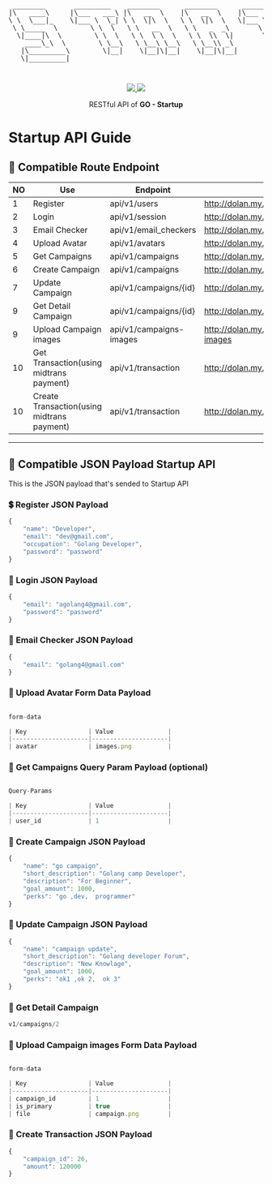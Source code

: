 <pre style="font-size: 1.4vw;">
<p align="center">
 ________       _________    ________      ________      _________    ___  ___      ________   
|\   ____\     |\___   ___\ |\   __  \    |\   __  \    |\___   ___\ |\  \|\  \    |\   __  \  
\ \  \___|_    \|___ \  \_| \ \  \|\  \   \ \  \|\  \   \|___ \  \_| \ \  \\\  \   \ \  \|\  \ 
 \ \_____  \        \ \  \   \ \   __  \   \ \   _  _\       \ \  \   \ \  \\\  \   \ \   ____\
  \|____|\  \        \ \  \   \ \  \ \  \   \ \  \\  \|       \ \  \   \ \  \\\  \   \ \  \___|
    ____\_\  \        \ \__\   \ \__\ \__\   \ \__\\ _\        \ \__\   \ \_______\   \ \__\   
   |\_________\        \|__|    \|__|\|__|    \|__|\|__|        \|__|    \|_______|    \|__|   
   \|_________|                                                                             
</p>
</pre>
<p align="center">
<a href="https://golang.org/">
    <img src="https://img.shields.io/badge/Made%20with-Go-1f425f.svg">
</a>
<a href="/LICENSE">
    <img src="https://img.shields.io/badge/License-MIT-green.svg">
</a>
</p>
<p align="center">
RESTful API of <b>GO - Startup</b>
</p>


# Startup API Guide

## 🔀 Compatible Route Endpoint
| NO | Use                                        | Endpoint               | Example                                    | Action
|----|--------------------------------------------|------------------------|--------------------------------------------|------------
| 1  | Register                                   | api/v1/users           | http://dolan.my.id/api/v1/users            | POST
| 2  | Login                                      | api/v1/session         | http://dolan.my.id/api/v1/session          | POST
| 3  | Email Checker                              | api/v1/email_checkers  | http://dolan.my.id/api/v1/email_checkers   | POST
| 4  | Upload Avatar                              | api/v1/avatars         | http://dolan.my.id/api/v1/avatars          | POST
| 5  | Get Campaigns                              | api/v1/campaigns       | http://dolan.my.id/api/v1/campaigns        | GET
| 6  | Create Campaign                            | api/v1/campaigns       | http://dolan.my.id/api/v1/campaigns        | POST
| 7  | Update Campaign                            | api/v1/campaigns/{id}  | http://dolan.my.id/api/v1/campaigns/{id}   | PUT
| 9  | Get Detail Campaign                        | api/v1/campaigns/{id}  | http://dolan.my.id/api/v1/campaigns/{id}   | GET
| 9  | Upload Campaign images                     | api/v1/campaigns-images| http://dolan.my.id/api/v1/campaigns-images | POST
| 10 | Get Transaction(using midtrans payment)    | api/v1/transaction     | http://dolan.my.id/api/v1/transaction      | GET
| 10 | Create Transaction(using midtrans payment) | api/v1/transaction     | http://dolan.my.id/api/v1/transaction      | POST

---

## 📖 Compatible JSON Payload Startup API
This is the JSON payload that's sended to Startup API

### 💲 Register JSON Payload
```js
{
    "name": "Developer",
    "email": "dev@gmail.com",
    "occupation": "Golang Developer",
    "password": "password"
}
```

### 💸 Login JSON Payload
```js
{
    "email": "agolang4@gmail.com",
    "password": "password"
}
```

### 💸 Email Checker JSON Payload
```js
{
    "email": "golang4@gmail.com"
}
```

### 💸 Upload Avatar Form Data Payload
```js

form-data

| Key                 | Value               |
|---------------------|---------------------|
| avatar              | images.png          |
```

### 💸 Get Campaigns Query Param Payload (optional)
```js

Query-Params

| Key                 | Value               |
|---------------------|---------------------|
| user_id             | 1                   |
```

### 💸 Create Campaign JSON Payload
```js
{
    "name": "go campaign",
    "short_description": "Golang camp Developer",
    "description": "For Beginner",
    "goal_amount": 1000,
    "perks": "go ,dev,  programmer"
}
```
### 💸 Update Campaign JSON Payload
```js
{
    "name": "campaign update",
    "short_description": "Golang developer Forum",
    "description": "New Knowlage",
    "goal_amount": 1000,
    "perks": "ok1 ,ok 2,  ok 3"
}
```

### 💸 Get Detail Campaign 
```js
v1/campaigns/2
```

### 💸 Upload Campaign images Form Data Payload
```js

form-data

| Key                 | Value               |
|---------------------|---------------------|
| campaign_id         | 1                   |
| is_primary          | true                |
| file                | campaign.png        |
```

### 💸 Create Transaction JSON Payload
```js
{
    "campaign_id": 26,
    "amount": 120000
}
```